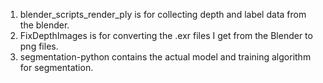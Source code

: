 1. blender_scripts_render_ply is for collecting depth and label data from the blender.
2. FixDepthImages is for converting the .exr files I get from the Blender to png files.
3. segmentation-python contains the actual model and training algorithm for segmentation.